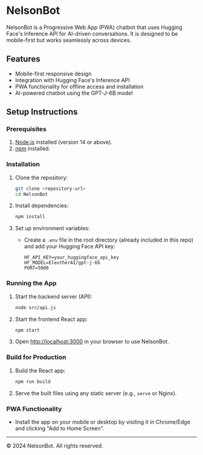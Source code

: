 # NelsonBot

NelsonBot is a Progressive Web App (PWA) chatbot that uses Hugging Face's Inference API for AI-driven conversations. It is designed to be mobile-first but works seamlessly across devices.

## Features

- Mobile-first responsive design
- Integration with Hugging Face's Inference API
- PWA functionality for offline access and installation
- AI-powered chatbot using the GPT-J-6B model

## Setup Instructions

### Prerequisites

1. [Node.js](https://nodejs.org/) installed (version 14 or above).
2. [npm](https://www.npmjs.com/) installed.

### Installation

1. Clone the repository:
   ```bash
   git clone <repository-url>
   cd NelsonBot
   ```

2. Install dependencies:
   ```bash
   npm install
   ```

3. Set up environment variables:
   - Create a `.env` file in the root directory (already included in this repo) and add your Hugging Face API key:
     ```
     HF_API_KEY=your_huggingface_api_key
     HF_MODEL=EleutherAI/gpt-j-6b
     PORT=5000
     ```

### Running the App

1. Start the backend server (API):
   ```bash
   node src/api.js
   ```

2. Start the frontend React app:
   ```bash
   npm start
   ```

3. Open [http://localhost:3000](http://localhost:3000) in your browser to use NelsonBot.

### Build for Production

1. Build the React app:
   ```bash
   npm run build
   ```

2. Serve the built files using any static server (e.g., `serve` or Nginx).

### PWA Functionality

- Install the app on your mobile or desktop by visiting it in Chrome/Edge and clicking "Add to Home Screen".

---

© 2024 NelsonBot. All rights reserved.

